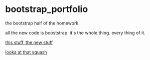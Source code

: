 # bootstrap_portfolio

the bootstrap half of the homework.

all the new code is booststrap. it's the whole thing. every thing of it.

[this stuff, the new stuff](http://prntscr.com/pkby1e)

[looka at that squash](images/giffen.gif)
